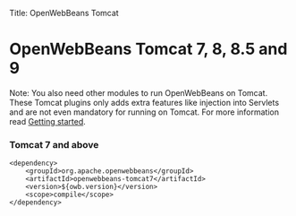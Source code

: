 Title: OpenWebBeans Tomcat 

# OpenWebBeans Tomcat 7, 8, 8.5 and 9

Note: You also need other modules to run OpenWebBeans on Tomcat. 
These Tomcat plugins only adds extra features like injection into Servlets and are not even mandatory for running on Tomcat. For more information read [Getting started][1].


### Tomcat 7 and above

    <dependency>
        <groupId>org.apache.openwebbeans</groupId>
        <artifactId>openwebbeans-tomcat7</artifactId>
        <version>${owb.version}</version>
        <scope>compile</scope>
    </dependency>

[1]: /owbsetup_ee.html